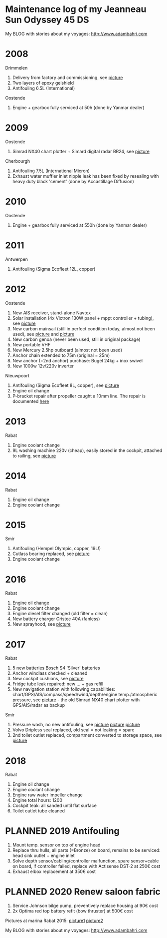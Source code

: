 # Maintenance log of my Jeanneau Sun Odyssey 45 DS

My BLOG with stories about my voyages: http://www.adambahri.com

# 2008

Drimmelen

  1. Delivery from factory and commissioning, see [picture](pictures/nagelnieuw.jpg)
  2. Two layers of epoxy gelshield
  3. Antifouling 6.5L (International)

Oostende

 1. Engine + gearbox fully serviced at 50h (done by Yanmar dealer)

# 2009

Oostende

 1. Simrad NX40 chart plotter + Simard digital radar BR24, see [picture](pictures/TouchNavstation.jpg)

Cherbourgh

 1. Antifouling 7.5L (International Micron)
 2. Exhaust water muffler inlet nipple leak has been fixed by resealing with heavy duty black 'cement' (done by Accastillage Diffusion)

# 2010

Oostende

 1. Engine + gearbox fully serviced at 550h (done by Yanmar dealer)

# 2011

Antwerpen

 1. Antifouling (Sigma Ecofleet 12L, copper)

# 2012

Oostende

 1. New AIS receiver, stand-alone Navtex
 2. Solar installation (4x Victron 130W panel + mppt controller + tubing), see [picture](pictures/solar.jpg)
 3. New carbon mainsail (still in perfect condition today, almost not been used), see [picture](pictures/sailing04.jpg) and [picture](pictures/sailing03.jpg)
 4. New carbon genoa (never been used, still in original package)
 5. New portable VHF
 6. New Mercury 2.5hp outboard (almost not been used)
 7. Anchor chain extended to 75m (original = 25m)
 8. New anchor (=2nd anchor) purchase: Bugel 24kg + inox swivel
 9. New 1000w 12v/220v inverter

Nieuwpoort

 1. Antifouling (Sigma Ecofleet 8L, copper), see [picture](pictures/maintenance.jpg)
 2. Engine oil change
 3. P-bracket repair after propeller caught a 10mm line. The repair is documented [here](http://jeanneau.proboards.com/thread/4797/leak-bracket-joint-after-line)

# 2013

Rabat

 1. Engine coolant change
 2. 9L washing machine 220v (cheap), easily stored in the cockpit, attached to railing, see [picture](pictures/tanger2017.jpg)

# 2014

Rabat

 1. Engine oil change
 2. Engine coolant change

# 2015

Smir

 1. Antifouling (Hempel Olympic, copper, 19L!)
 2. Cutlass bearing replaced, see [picture](pictures/cutlass.jpg)
 3. Engine coolant change

# 2016

Rabat

 1. Engine oil change
 2. Engine coolant change
 3. Engine diesel filter changed (old filter = clean)
 4. New battery charger Cristec 40A (fanless)
 5. New sprayhood, see [picture](pictures/tanger2017.jpg)

# 2017

Rabat

 1. 5 new batteries Bosch S4 'Silver' batteries
 2. Anchor windlass checked + cleaned
 3. New cockpit cushions, see [picture](pictures/albughaz2017.jpg)
 4. Fridge tube leak repaired: new … + gas refill
 5. New navigation station with following capabilities: chart/GPS/AIS/compass/speed/wind/depth/engine temp./atmospheric pressure, see [picture](pictures/NUCNavstation.jpg) - the old Simrad NX40 chart plotter with GPS/AIS/radar as backup

Smir

 1. Pressure wash, no new antifouling, see [picture](pictures/maintenance2017bakboord.jpg) [picture](pictures/maintenance2017schroef.jpg) [picture](pictures/maintenance2017stuurboord.jpg)
 2. Volvo Dripless seal replaced, old seal = not leaking = spare
 3. 2nd toilet outlet replaced, compartment converted to storage space, see [picture](pictures/rompdoorvoer-2de-toilet.jpg)

# 2018

Rabat

 1. Engine oil change
 2. Engine coolant change
 3. Engine raw water impeller change
 4. Engine total hours: 1200
 5. Cockpit teak: all sanded until flat surface
 6. Toilet outlet tube cleaned

# PLANNED 2019 Antifouling

 1. Mount temp. sensor on top of engine head
 2. Replace thru hulls, all parts (=Bronze) on board, remains to be serviced: head sink outlet + engine inlet
 3. Solve depth sensor/cabling/controller malfunction, spare sensor+cable on board, if controller failed, replace with Actisense DST-2 at 250€ cost
 4. Exhaust elbox replacement at 350€ cost
 
# PLANNED 2020 Renew saloon fabric

 1. Service Johnson bilge pump, preventively replace housing at 90€ cost
 2. 2x Optima red top battery refit (bow thruster) at 500€ cost


Pictures at marina Rabat 2015: [picture1](https://farm1.staticflickr.com/606/21040956586_40c783ca7a_o.jpg)
 [picture2](https://farm6.staticflickr.com/5826/20446117753_96da7a6efa_o.jpg)

My BLOG with stories about my voyages: http://www.adambahri.com
